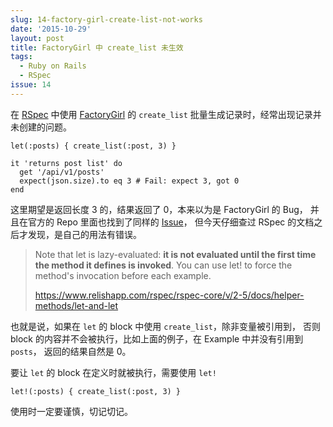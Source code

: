 ```yaml
---
slug: 14-factory-girl-create-list-not-works
date: '2015-10-29'
layout: post
title: FactoryGirl 中 create_list 未生效
tags:
  - Ruby on Rails
  - RSpec
issue: 14
---
```


在 [RSpec] 中使用 [FactoryGirl] 的 `create_list` 批量生成记录时，经常出现记录并未创建的问题。

    let(:posts) { create_list(:post, 3) }

    it 'returns post list' do
      get '/api/v1/posts'
      expect(json.size).to eq 3 # Fail: expect 3, got 0
    end

这里期望是返回长度 3 的，结果返回了 0，本来以为是 FactoryGirl 的 Bug，
并且在官方的 Repo 里面也找到了同样的 [Issue][1]，
但今天仔细查过 RSpec 的文档之后才发现，是自己的用法有错误。

> Note that let is lazy-evaluated: **it is not evaluated until the first time
> the method it defines is invoked**. You can use let! to force the method's
> invocation before each example.
>
> <https://www.relishapp.com/rspec/rspec-core/v/2-5/docs/helper-methods/let-and-let>

也就是说，如果在 `let` 的 block 中使用 `create_list`，除非变量被引用到，
否则 block 的内容并不会被执行，比如上面的例子，在 Example 中并没有引用到 `posts`，
返回的结果自然是 0。

要让 `let` 的 block 在定义时就被执行，需要使用 `let!`

    let!(:posts) { create_list(:post, 3) }

使用时一定要谨慎，切记切记。

[RSpec]: http://rspec.info/
[FactoryGirl]: https://github.com/thoughtbot/factory_girl

[1]: https://github.com/thoughtbot/factory_girl/issues/766
